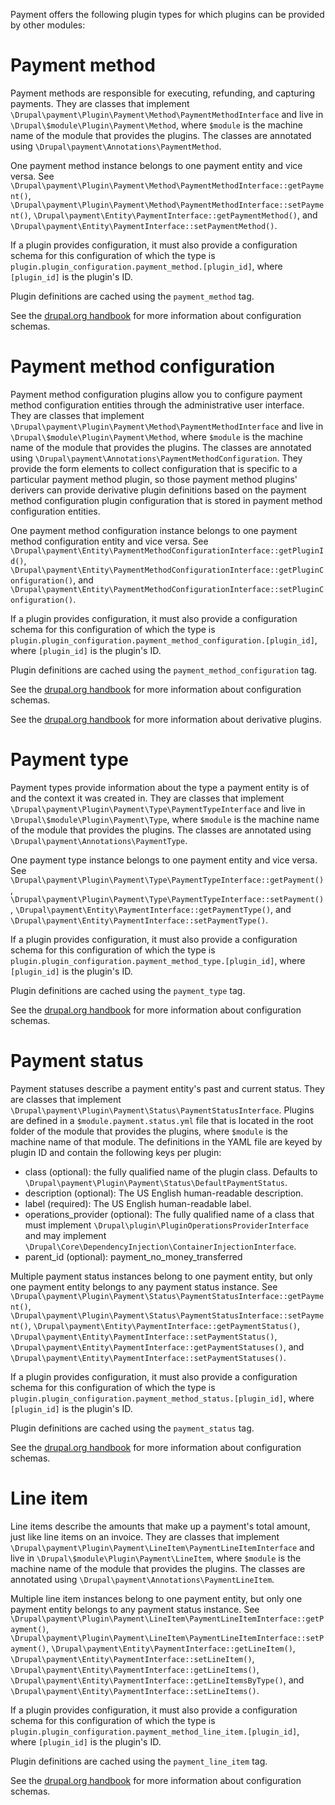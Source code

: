 Payment offers the following plugin types for which plugins can be provided by
other modules:

# Payment method
Payment methods are responsible for executing, refunding, and capturing
payments. They are classes that implement
`\Drupal\payment\Plugin\Payment\Method\PaymentMethodInterface` and live in
`\Drupal\$module\Plugin\Payment\Method`, where `$module` is the machine name of
the module that provides the plugins. The classes are annotated using
`\Drupal\payment\Annotations\PaymentMethod`.

One payment method instance belongs to one payment entity and vice versa. See
`\Drupal\payment\Plugin\Payment\Method\PaymentMethodInterface::getPayment()`,
`\Drupal\payment\Plugin\Payment\Method\PaymentMethodInterface::setPayment()`,
`\Drupal\payment\Entity\PaymentInterface::getPaymentMethod()`, and
`\Drupal\payment\Entity\PaymentInterface::setPaymentMethod()`.

If a plugin provides configuration, it must also provide a configuration schema
for this configuration of which the type is
`plugin.plugin_configuration.payment_method.[plugin_id]`, where `[plugin_id]` 
is the plugin's ID.

Plugin definitions are cached using the `payment_method` tag.

See the [drupal.org handbook](https://www.drupal.org/node/1905070) for more 
information about configuration schemas.

# Payment method configuration
Payment method configuration plugins allow you to configure payment method
configuration entities through the administrative user interface. They are
classes that implement
`\Drupal\payment\Plugin\Payment\Method\PaymentMethodInterface` and live in
`\Drupal\$module\Plugin\Payment\Method`, where `$module` is the machine name of 
the module that provides the plugins. The classes are annotated using
`\Drupal\payment\Annotations\PaymentMethodConfiguration`. They provide the form
elements to collect configuration that is specific to a particular payment
method plugin, so those payment method plugins' derivers can provide derivative
plugin definitions based on the payment method configuration plugin
configuration that is stored in payment method configuration entities.

One payment method configuration instance belongs to one payment method
configuration entity and vice versa. See
`\Drupal\payment\Entity\PaymentMethodConfigurationInterface::getPluginId()`,
`\Drupal\payment\Entity\PaymentMethodConfigurationInterface::getPluginConfiguration()`,
and
`\Drupal\payment\Entity\PaymentMethodConfigurationInterface::setPluginConfiguration()`.

If a plugin provides configuration, it must also provide a configuration schema
for this configuration of which the type is
`plugin.plugin_configuration.payment_method_configuration.[plugin_id]`, where
`[plugin_id]` is the plugin's ID.

Plugin definitions are cached using the `payment_method_configuration` tag.

See the [drupal.org handbook](https://www.drupal.org/node/1905070) for more 
information about configuration schemas.

See the [drupal.org handbook](https://www.drupal.org/node/1653226) for more 
information about derivative plugins.

# Payment type
Payment types provide information about the type a payment entity is of and the
context it was created in. They are classes that implement
`\Drupal\payment\Plugin\Payment\Type\PaymentTypeInterface` and live in
`\Drupal\$module\Plugin\Payment\Type`, where `$module` is the machine name of 
the module that provides the plugins. The classes are annotated using
`\Drupal\payment\Annotations\PaymentType`.

One payment type instance belongs to one payment entity and vice versa. See
`\Drupal\payment\Plugin\Payment\Type\PaymentTypeInterface::getPayment()`,
`\Drupal\payment\Plugin\Payment\Type\PaymentTypeInterface::setPayment()`,
`\Drupal\payment\Entity\PaymentInterface::getPaymentType()`, and
`\Drupal\payment\Entity\PaymentInterface::setPaymentType()`.

If a plugin provides configuration, it must also provide a configuration schema
for this configuration of which the type is
`plugin.plugin_configuration.payment_method_type.[plugin_id]`, where 
`[plugin_id]` is the plugin's ID.

Plugin definitions are cached using the `payment_type` tag.

See the [drupal.org handbook](https://www.drupal.org/node/1905070) for more 
information about configuration schemas.

# Payment status
Payment statuses describe a payment entity's past and current status. They are
classes that implement
`\Drupal\payment\Plugin\Payment\Status\PaymentStatusInterface`. Plugins are
defined in a `$module.payment.status.yml` file that is located in the root
folder of the module that provides the plugins, where `$module` is the machine 
name of that module. The definitions in the YAML file are keyed by plugin ID 
and contain the following keys per plugin:
- class (optional): the fully qualified name of the plugin class. Defaults to
  `\Drupal\payment\Plugin\Payment\Status\DefaultPaymentStatus`.
- description (optional): The US English human-readable description.
- label (required): The US English human-readable label.
- operations_provider (optional): The fully qualified name of a class that must
  implement `\Drupal\plugin\PluginOperationsProviderInterface` and may implement 
  `\Drupal\Core\DependencyInjection\ContainerInjectionInterface`.
- parent_id (optional): payment_no_money_transferred

Multiple payment status instances belong to one payment entity, but only one
payment entity belongs to any payment status instance. See
`\Drupal\payment\Plugin\Payment\Status\PaymentStatusInterface::getPayment()`,
`\Drupal\payment\Plugin\Payment\Status\PaymentStatusInterface::setPayment()`,
`\Drupal\payment\Entity\PaymentInterface::getPaymentStatus()`,
`\Drupal\payment\Entity\PaymentInterface::setPaymentStatus()`,
`\Drupal\payment\Entity\PaymentInterface::getPaymentStatuses()`, and
`\Drupal\payment\Entity\PaymentInterface::setPaymentStatuses()`.

If a plugin provides configuration, it must also provide a configuration schema
for this configuration of which the type is
`plugin.plugin_configuration.payment_method_status.[plugin_id]`, where
`[plugin_id]` is the plugin's ID.

Plugin definitions are cached using the `payment_status` tag.

See the [drupal.org handbook](https://www.drupal.org/node/1905070) for more 
information about configuration schemas.

# Line item
Line items describe the amounts that make up a payment's total amount, just 
like line items on an invoice. They are classes that implement
`\Drupal\payment\Plugin\Payment\LineItem\PaymentLineItemInterface` and live in
`\Drupal\$module\Plugin\Payment\LineItem`, where `$module` is the machine name 
of the module that provides the plugins. The classes are annotated using
`\Drupal\payment\Annotations\PaymentLineItem`.

Multiple line item instances belong to one payment entity, but only one payment
entity belongs to any payment status instance. See
`\Drupal\payment\Plugin\Payment\LineItem\PaymentLineItemInterface::getPayment()`,
`\Drupal\payment\Plugin\Payment\LineItem\PaymentLineItemInterface::setPayment()`,
`\Drupal\payment\Entity\PaymentInterface::getLineItem()`,
`\Drupal\payment\Entity\PaymentInterface::setLineItem()`,
`\Drupal\payment\Entity\PaymentInterface::getLineItems()`,
`\Drupal\payment\Entity\PaymentInterface::getLineItemsByType()`, and
`\Drupal\payment\Entity\PaymentInterface::setLineItems()`.

If a plugin provides configuration, it must also provide a configuration schema
for this configuration of which the type is
`plugin.plugin_configuration.payment_method_line_item.[plugin_id]`, where
`[plugin_id]` is the plugin's ID.

Plugin definitions are cached using the `payment_line_item` tag.

See the [drupal.org handbook](https://www.drupal.org/node/1905070) for more 
information about configuration schemas.
